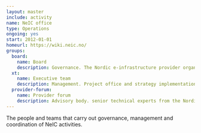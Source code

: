 ```yaml
---
layout: master
include: activity
name: NeIC office
type: Operations
ongoing: yes
start: 2012-01-01
homeurl: https://wiki.neic.no/
groups:
  board:
    name: Board
    description: Governance. The Nordic e-infrastructure provider organizations.
  xt:
    name: Executive team
    description: Management. Project office and strategy implementation.
  provider-forum:
    name: Provider forum
    description: Advisory body. senior technical experts from the Nordic e-infrastructure provider organizations.
---
```


The people and teams that carry out governance, management and coordination of
NeIC activities.
